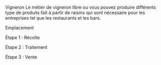 Vigneron
Le métier de vigneron libre ou vous pouvez produire différents type de produits fait à partir de raisins qui sont nécessaire pour les entreprises tel que les restaurants et les bars. 

Emplacement

Étape 1 : Récolte

Étape 2 : Traitement



Étape 3 : Vente


